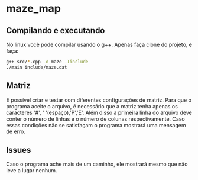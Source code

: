 # maze_map

## Compilando e executando

No linux você pode compilar usando o g++. Apenas faça clone do projeto, e faça:

```bash
g++ src/*.cpp -o maze -Iinclude
./main include/maze.dat
```
## Matriz

É possível criar e testar com diferentes configurações de matriz. Para que o programa aceite o arquivo, é necessário que a matriz tenha apenas os caracteres '#',
' '(espaço),'P','E'. Além disso a primeira linha do arquivo deve conter o número de linhas e o número de colunas respectivamente. Caso essas condições não se satisfaçam o programa mostrará uma mensagem de erro.

## Issues
  Caso o programa ache mais de um caminho, ele mostrará mesmo que não leve a lugar nenhum.
